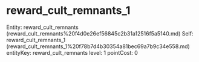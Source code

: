 # reward_cult_remnants_1

Entity: reward_cult_remnants (reward_cult_remnants%20f4d0e26ef56845c2b31a12516f5a5140.md)
Self: reward_cult_remnants_1 (reward_cult_remnants_1%20f78b7d4b30354a81bec69a7b9c34e558.md)
entityKey: reward_cult_remnants
level: 1
pointCost: 0